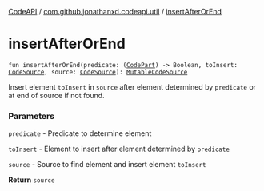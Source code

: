 [CodeAPI](../index.md) / [com.github.jonathanxd.codeapi.util](index.md) / [insertAfterOrEnd](.)

# insertAfterOrEnd

`fun insertAfterOrEnd(predicate: (`[`CodePart`](../com.github.jonathanxd.codeapi/-code-part/index.md)`) -> Boolean, toInsert: `[`CodeSource`](../com.github.jonathanxd.codeapi/-code-source/index.md)`, source: `[`CodeSource`](../com.github.jonathanxd.codeapi/-code-source/index.md)`): `[`MutableCodeSource`](../com.github.jonathanxd.codeapi/-mutable-code-source/index.md)

Insert element `toInsert` in `source` after element determined by `predicate` or at end of source if not found.

### Parameters

`predicate` - Predicate to determine element

`toInsert` - Element to insert after element determined by `predicate`

`source` - Source to find element and insert element `toInsert`

**Return**
`source`

